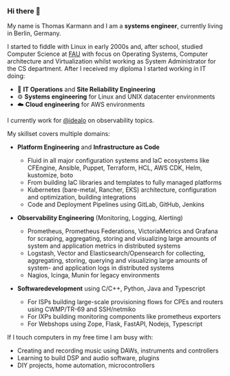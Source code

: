 ### Hi there 👋

My name is Thomas Karmann and I am a **systems engineer**, currently living in Berlin, Germany. 

I started to fiddle with Linux in early 2000s and, after school, studied Computer Science at [FAU](https://www.fau.eu/) with focus on Operating Systems, Computer architecture and Virtualization whilst working as System Administrator for the CS department. 
After I received my diploma I started working in IT doing:

- 🧯 **IT Operations** and **Site Reliability Engineering**
- ⚙️ **Systems engineering** for Linux and UNIX datacenter environments
- ☁️ **Cloud engineering** for AWS environments

I currently work for [@idealo](https://github.com/idealo) on observability topics.

My skillset covers multiple domains:

- **Platform Engineering** and **Infrastructure as Code** 
  - Fluid in all major configuration systems and IaC ecosystems like CFEngine, Ansible, Puppet, Terraform, HCL, AWS CDK, Helm, kustomize, boto
  - From building IaC libraries and templates to fully managed platforms
  - Kubernetes (bare-metal, Rancher, EKS) architecture, configuration and optimization, building integrations
  - Code and Deployment Pipelines using GitLab, GitHub, Jenkins
  
- **Observability Engineering** (Monitoring, Logging, Alerting)
  - Prometheus, Prometheus Federations, VictoriaMetrics and Grafana for scraping, aggregating, storing and visualizing large amounts of system and application metrics in distributed systems
  - Logstash, Vector and Elasticsearch/Opensearch for collecting, aggregating, storing, querying and visualizing large amounts of system- and application logs in distributed systems
  - Nagios, Icinga, Munin for legacy environments

- **Softwaredevelopment** using C/C++, Python, Java and Typescript
  - For ISPs building large-scale provisioning flows for CPEs and routers using CWMP/TR-69 and SSH/netmiko
  - For IXPs building monitoring components like prometheus exporters
  - For Webshops using Zope, Flask, FastAPI, Nodejs, Typescript
  
If I touch computers in my free time I am busy with:
- Creating and recording music using DAWs, instruments and controllers
- Learning to build DSP and audio software, plugins
- DIY projects, home automation, microcontrollers
